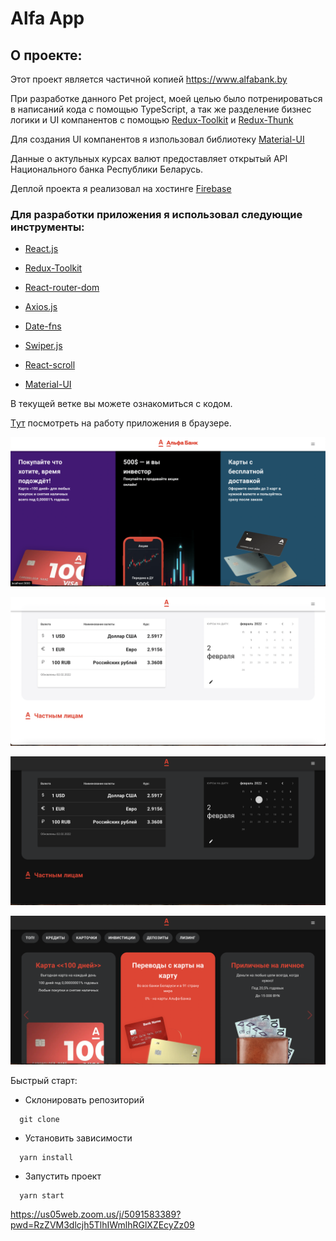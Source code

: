 # Alfa App

## О проекте:


Этот проект является частичной копией https://www.alfabank.by 

При разработке данного Pet project, моей целью было потренироваться в написаний кода с помощью TypeScript, а так же разделение бизнес логики и UI компанентов с помощью [Redux-Toolkit](https://redux-toolkit.js.org/) и [Redux-Thunk](https://github.com/reduxjs/redux-thunk)

Для создания UI компанентов я изпользовал библиотеку [Material-UI](https://mui.com/)

Данные о актульных курсах валют предоставляет открытый API Национального банка Республики Беларусь.

Деплой проекта я реализовал на хостинге [Firebase](https://firebase.google.com/)

### Для разработки приложения я использовал следующие инструменты:

- [React.js](https://reactjs.org/)

- [Redux-Toolkit](https://redux-toolkit.js.org/)

- [React-router-dom](https://v5.reactrouter.com/)

- [Axios.js](https://axios-http.com/docs/intro)

- [Date-fns](https://date-fns.org/)

- [Swiper.js](https://swiperjs.com/)

- [React-scroll](https://www.npmjs.com/package/react-scroll)

- [Material-UI](https://mui.com/)

В тeкущей ветке вы можете ознакомиться с кодом.

[Tут](https://alfa-react-application.firebaseapp.com/) посмотреть на работу приложения в браузере.

![testwork example](./images/img1.png)

![testwork example](./images/img2.png)

![testwork example](./images/img3.png)

![testwork example](./images/img4.png)

Быстрый старт:

- Склонировать репозиторий

```
  git clone
```

- Установить зависимости

```
  yarn install
```

- Запустить проект

```
  yarn start
```

https://us05web.zoom.us/j/5091583389?pwd=RzZVM3dlcjh5TlhIWmlhRGlXZEcyZz09
